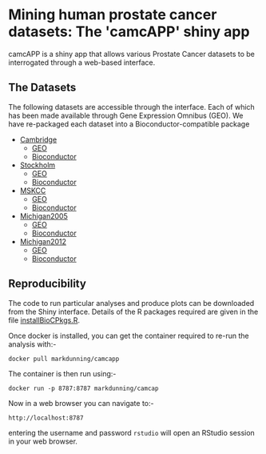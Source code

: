 # Mining human prostate cancer datasets: The 'camcAPP' shiny app

camcAPP is a shiny app that allows various Prostate Cancer datasets to be interrogated through a web-based interface.



## The Datasets

The following datasets are accessible through the interface. Each of which has been made available through Gene Expression Omnibus (GEO). We have re-packaged each dataset into a Bioconductor-compatible package

- [Cambridge](http://www.sciencedirect.com/science/article/pii/S2352396415300712)
    + [GEO](https://www.ncbi.nlm.nih.gov/geo/query/acc.cgi?acc=GSE70768)
    + [Bioconductor](http://bioconductor.org/packages/release/data/experiment/html/prostateCancerCamcap.html)
- [Stockholm](http://www.sciencedirect.com/science/article/pii/S2352396415300712)
    + [GEO](https://www.ncbi.nlm.nih.gov/geo/query/acc.cgi?acc=GSE70769)
    + [Bioconductor](http://bioconductor.org/packages/release/data/experiment/html/prostateCancerStockholm.html)
- [MSKCC](http://www.nature.com/nature/journal/v487/n7406/full/nature11125.html)
    + [GEO](https://www.ncbi.nlm.nih.gov/geo/query/acc.cgi?acc=GSE21034)
    + [Bioconductor](http://bioconductor.org/packages/release/data/experiment/html/prostateCancerTaylor.html)
- [Michigan2005](http://www.sciencedirect.com/science/article/pii/S1535610805003053)
    + [GEO](https://www.ncbi.nlm.nih.gov/geo/query/acc.cgi?acc=GSE3325)
    + [Bioconductor](http://bioconductor.org/packages/release/data/experiment/html/prostateCancerVarambally.html)
- [Michigan2012](http://www.nature.com/nature/journal/v487/n7406/full/nature11125.html)
    + [GEO](https://www.ncbi.nlm.nih.gov/geo/query/acc.cgi?acc=GSE35988)
    + [Bioconductor](http://bioconductor.org/packages/release/data/experiment/html/prostateCancerGrasso.html)

## Reproducibility

The code to run particular analyses and produce plots can be downloaded from the Shiny interface. Details of the R packages required are given in the file [installBioCPkgs.R](https://raw.githubusercontent.com/crukci-bioinformatics/camcAPP/master/installBioCPkgs.R). 

Once docker is installed, you can get the container required to re-run the analysis with:-

`docker pull markdunning/camcapp`

The container is then run using:-

`docker run -p 8787:8787 markdunning/camcap`

Now in a web browser you can navigate to:-

`http://localhost:8787`

entering the username and password `rstudio` will open an RStudio session in your web browser.

